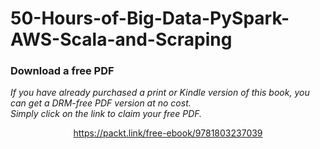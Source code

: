 # 50-Hours-of-Big-Data-PySpark-AWS-Scala-and-Scraping
### Download a free PDF

 <i>If you have already purchased a print or Kindle version of this book, you can get a DRM-free PDF version at no cost.<br>Simply click on the link to claim your free PDF.</i>
<p align="center"> <a href="https://packt.link/free-ebook/9781803237039">https://packt.link/free-ebook/9781803237039 </a> </p>